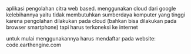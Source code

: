 aplikasi pengolahan citra web based. menggunakan cloud dari google
kelebihannya yaitu tidak membutuhkan sumberdaya komputer yang tinggi karena pengolahan dilakukan pada cloud (bahkan bisa dilakukan pada browser smartphone)
tapi harus terkoneksi ke internet

untuk mulai menggunakannya harus mendaftar pada website: code.earthengine.com